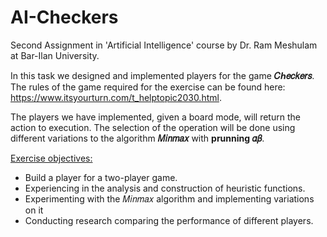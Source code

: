 # AI-Checkers
Second Assignment in 'Artificial Intelligence' course by Dr. Ram Meshulam at Bar-Ilan University.

In this task we designed and implemented players for the game **𝐶ℎ𝑒𝑐𝑘𝑒𝑟𝑠**.  
The rules of the game required for the exercise can be found here: https://www.itsyourturn.com/t_helptopic2030.html.

The players we have implemented, given a board mode, will return the action to execution. The selection of the operation will be done using different variations to the algorithm **𝑀𝑖𝑛𝑚𝑎𝑥** with **prunning 𝛼𝛽**.

<ins>Exercise objectives:</ins>  
* Build a player for a two-player game.
* Experiencing in the analysis and construction of heuristic functions.
* Experimenting with the 𝑀𝑖𝑛𝑚𝑎𝑥 algorithm and implementing variations on it
* Conducting research comparing the performance of different players.
